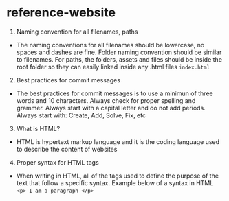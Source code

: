 # reference-website
1. Naming convention for all filenames, paths
- The naming conventions for all filenames should be lowercase, no spaces and dashes are fine. Folder naming convention should be similar to filenames. For paths, the folders, assets and files should be inside the root folder so they can easily linked inside any .html files
    `index.html`

2. Best practices for commit messages
- The best practices for commit messages is to use a minimun of three words and 10 characters. Always check for proper spelling and grammer. Always start with a capital letter and do not add periods. Always start with: Create, Add, Solve, Fix, etc

3. What is HTML?
- HTML is hypertext markup language and it is the coding language used to describe the content of websites

4. Proper syntax for HTML tags
- When writing in HTML, all of the tags used to define the purpose of the text that follow a specific syntax. Example below of a syntax in HTML
    `<p> I am a paragraph </p>`